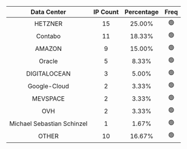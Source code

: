 | Data Center | IP Count | Percentage | Freq |
|:------------:|:--------:|:-----------:|:-----:|
| HETZNER | 15 | 25.00% | 🟢 |
| Contabo | 11 | 18.33% | 🟢 |
| AMAZON | 9 | 15.00% | 🟢 |
| Oracle | 5 | 8.33% | 🟢 |
| DIGITALOCEAN | 3 | 5.00% | 🟢 |
| Google-Cloud | 2 | 3.33% | 🟢 |
| MEVSPACE | 2 | 3.33% | 🟢 |
| OVH | 2 | 3.33% | 🟢 |
| Michael Sebastian Schinzel | 1 | 1.67% | 🟢 |
| OTHER | 10 | 16.67% | 🟢 |
